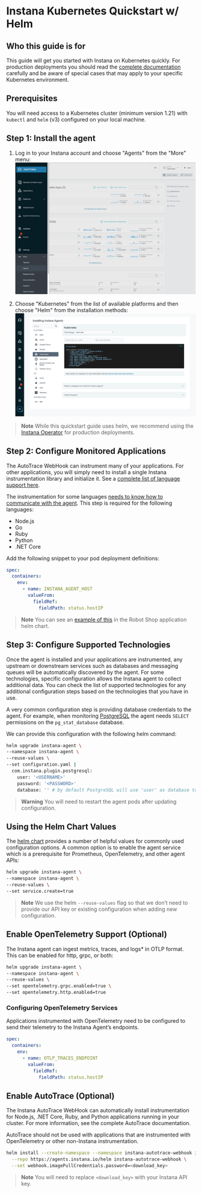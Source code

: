 
# Instana Kubernetes Quickstart w/ Helm

## Who this guide is for
This guide will get you started with Instana on Kubernetes quickly. For production deployments you should read the [complete documentation](https://www.ibm.com/docs/en/instana-observability/current?topic=instana-monitoring-kubernetes) carefully and be aware of special cases that may apply to your specific Kubernetes environment.

## Prerequisites
You will need access to a Kubernetes cluster (minimum version 1.21) with `kubectl` and `helm` (v3) configured on your local machine.

## Step 1: Install the agent

1. Log in to your Instana account and choose "Agents" from the "More" menu:
![Screenshot of the agents menu](screenshots/menu.png)

2. Choose "Kubernetes" from the list of available platforms and then choose "Helm" from the installation methods:
![Screenshot of the helm installation](screenshots/helm.png)

> **Note**
> While this  quickstart guide uses helm, we recommend using the [Instana Operator](https://www.ibm.com/docs/en/instana-observability/current?topic=requirements-installing-host-agent-kubernetes#install-by-using-the-operator) for production deployments.

## Step 2: Configure Monitored Applications
The AutoTrace WebHook can instrument many of your applications. For other applications, you will simply need to install a single Instana instrumentation library and initialize it. See a [complete list of language support here](../languages.md).

The instrumentation for some languages [needs to know how to communicate with the agent](https://www.ibm.com/docs/en/instana-observability/current?topic=technologies-monitoring-postgresql). This step is required for the following languages:

* Node.js
* Go
* Ruby
* Python
* .NET Core

Add the following snippet to your pod deployment definitions:

```yaml
spec:
  containers:
    env:
      - name: INSTANA_AGENT_HOST
        valueFrom:
          fieldRef:
            fieldPath: status.hostIP
```

> **Note**
> You can see an [example of this](https://github.com/instana/robot-shop/blob/55292e2199f2fb00a165b1f7d3045fe7f8922038/K8s/helm/templates/catalogue-deployment.yaml#L24) in the Robot Shop application helm chart.

## Step 3: Configure Supported Technologies
Once the agent is installed and your applications are instrumented, any upstream or downstream services such as databases and messaging queues will be automatically discovered by the agent. For some technologies, specific configuration allows the Instana agent to collect additional data. You can check the list of supported technologies for any additional configuration steps based on the technologies that you have in use.

A very common configuration step is providing database credentials to the agent. For example, when monitoring [PostgreSQL](https://www.ibm.com/docs/en/instana-observability/current?topic=technologies-monitoring-postgresql) the agent needs `SELECT` permissions on the `pg_stat_database` database.

We can provide this configuration with the following helm command:

```sh
helm upgrade instana-agent \
--namespace instana-agent \
--reuse-values \
--set configuration.yaml |
  com.instana.plugin.postgresql:
    user: '<USERNAME>'
    password: '<PASSWORD>'
    database: '' # by default PostgreSQL will use 'user' as database to connect to.
```

> **Warning**
> You will need to restart the agent pods after updating configuration.

## Using the Helm Chart Values
The [helm chart](https://github.com/instana/helm-charts/tree/main/instana-agent#configuration-reference) provides a number of helpful values for commonly used configuration options. A common option is to enable the agent service which is a prerequisite for Prometheus, OpenTelemetry, and other agent APIs:

```bash
helm upgrade instana-agent \
--namespace instana-agent \
--reuse-values \
--set service.create=true
```

> **Note**
> We use the helm `--reuse-values` flag so that we don’t need to provide our API key or existing configuration when adding new configuration.  

## Enable OpenTelemetry Support (Optional)
The Instana agent can ingest metrics, traces, and logs* in OTLP format. This can be enabled for http, grpc, or both:

```bash
helm upgrade instana-agent \
--namespace instana-agent \
--reuse-values \
--set opentelemetry.grpc.enabled=true \
--set opentelemetry.http.enabled=true
```

### Configuring OpenTelemetry Services
Applications instrumented with OpenTelemetry need to be configured to send their telemetry to the Instana Agent’s endpoints.

```yaml
spec:
  containers:
    env:
      - name: OTLP_TRACES_ENDPOINT
        valueFrom:
          fieldRef:
            fieldPath: status.hostIP
```

## Enable AutoTrace (Optional)
The Instana AutoTrace WebHook can automatically install instrumentation for Node.js, .NET Core, Ruby, and Python applications running in your cluster. For more information, see the complete AutoTrace documentation.

AutoTrace should not be used with applications that are instrumented with OpenTelemetry or other non-Instana instrumentation.

```bash
helm install --create-namespace --namespace instana-autotrace-webhook instana-autotrace-webhook \
  --repo https://agents.instana.io/helm instana-autotrace-webhook \
  --set webhook.imagePullCredentials.password=<download_key>
```

> **Note**
> You will need to replace `<download_key>` with your Instana API key.